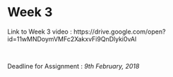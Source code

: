 <h1> Week 3 </h1>
<p> Link to Week 3 video : https://drive.google.com/open?id=11wMNDoymVMFc2XakxvFi9QnDlyki0vAl </p><br>
<p> Deadline for Assignment : <i>9th February, 2018</i> </p>

